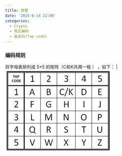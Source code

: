 ```yaml
---
title: 原理
date: '2025-6-14 22:00'
categories:
  - Crypto
  - 常见编码
  - 敲击码(Tap code)
---
```

### 编码规则

将字母表排列成 5×5 的矩阵（C和K共用一格 ） ，如下：
|![](/images/Pastedimage20250603134130.png)
